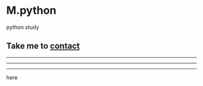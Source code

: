M.python
========

python study

Take me to [contact](#aaa)
----
----
----
----
<a id="aaa"></a>
here


